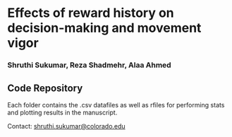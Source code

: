 # Effects of reward history on decision-making and movement vigor
### Shruthi Sukumar, Reza Shadmehr, Alaa Ahmed


## Code Repository

Each folder contains the .csv datafiles as well as rfiles for performing stats and plotting results in the manuscript.

Contact: shruthi.sukumar@colorado.edu
